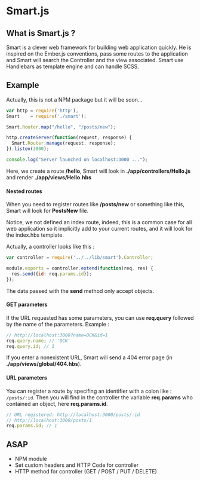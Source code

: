 Smart.js
=========

## What is Smart.js ?

Smart is a clever web framework for building web application quickly. He is inspired on the Ember.js conventions, pass some routes to the application and Smart will search the Controller and the view associated.
Smart use Handlebars as template engine and can handle SCSS.


## Example
Actually, this is not a NPM package but it will be soon...

```javascript
var http = require('http'),
Smart    = require('./smart');

Smart.Router.map("/hello", "/posts/new");

http.createServer(function(request, response) {
  Smart.Router.manage(request, response);
}).listen(3000);

console.log("Server launched on localhost:3000 ...");
```

Here, we create a route **/hello**, Smart will look in **./app/controllers/Hello.js** and render **./app/views/Hello.hbs**
#### Nested routes
When you need to register routes like **/posts/new** or something like this, Smart will look for **PostsNew** file.

Notice, we not defined an index route, indeed, this is a common case for all web application so it implicitly add to your current routes, and it will look for the index.hbs template.

Actually, a controller looks like this :
```javascript
var controller = require('../../lib/smart').Controller;

module.exports = controller.extend(function(req, res) {
  res.send({id: req.params.id});
});

```
The data passed with the **send** method only accept objects. 

#### GET parameters
If the URL requested has some parameters, you can use **req.query** followed by the name of the parameters. Example :
```javascript
// http://localhost:3000?name=DCK&id=1
req.query.name; // 'DCK'
req.query.id; // 1
```

If you enter a nonexistent URL, Smart will send a 404 error page (in **./app/views/global/404.hbs**).

#### URL parameters
You can register a route by specifing an identifier with a colon like : `/posts/:id`. 
Then you will find in the controller the variable **req.params** who contained an object, here **req.params.id**.
```javascript
// URL registered: http://localhost:3000/posts/:id
// http://localhost:3000/posts/1
req.params.id; // 1
```

## ASAP
- NPM module
- Set custom headers and HTTP Code for controller
- HTTP method for controller (GET / POST / PUT / DELETE)
